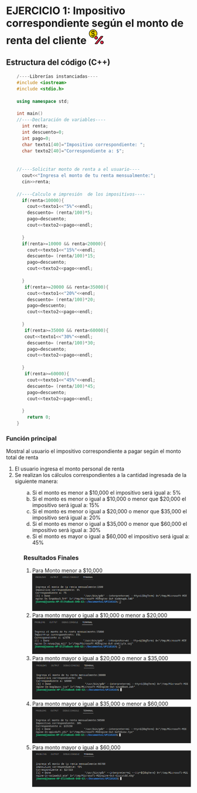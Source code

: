 <h1> EJERCICIO 1: Impositivo correspondiente según el monto de renta del cliente <img src="UP210163_CPP/../../imagenes/porcentaje.png" width=40></h1>
<h2> Estructura del código (C++)</h2>

```c++
    /----Librerías instanciadas----
    #include <iostream>
    #include <stdio.h>
    
    using namespace std;

    int main()
    //----Declaración de variables----
      int renta;
      int descuento=0;
      int pago=0;
      char texto1[40]="Impositivo correspondiente: ";
      char texto2[40]="Correspondiente a: $";


    //----Solicitar monto de renta a el usuario----
      cout<<"Ingresa el monto de tu renta mensualmente:";
      cin>>renta;
 
    //----Calculo e impresión  de los impositivos----
      if(renta<10000){
        cout<<texto1<<"5%"<<endl;
        descuento= (renta/100)*5;
        pago=descuento;
        cout<<texto2<<pago<<endl;
    
      }
      if(renta>=10000 && renta<20000){
        cout<<texto1<<"15%"<<endl;
        descuento= (renta/100)*15;
        pago=descuento;
        cout<<texto2<<pago<<endl;
    
      }
       if(renta>=20000 && renta<35000){
        cout<<texto1<<"20%"<<endl;
        descuento= (renta/100)*20;
        pago=descuento;
        cout<<texto2<<pago<<endl;
    
      }
       if(renta>=35000 && renta<60000){
       cout<<texto1<<"30%"<<endl;
        descuento= (renta/100)*30;
        pago=descuento;
        cout<<texto2<<pago<<endl;
    
      }
       if(renta>=60000){
        cout<<texto1<<"45%"<<endl;
        descuento= (renta/100)*45;
        pago=descuento;
        cout<<texto2<<pago<<endl;
    
      }
        return 0;
    }    
```

<h3> Función principal </h3>
<p> Mostral al usuario el impositivo correspondiente a pagar según el monto total de renta </p>
<ol>
<li>El usuario ingresa el monto personal de renta
<li>Se realizan los cálculos correspondientes a la cantidad ingresada de la siguiente manera:
<ol>
<ol type="a">
<li>Si el monto es menor a $10,000 el impositivo será igual a: 5%
<li>Si el monto es menor o igual a $10,000 o menor que $20,000 el impositivo será igual a: 15%
<li>Si el monto es menor o igual a $20,000 o menor que $35,000 el impositivo será igual a: 20%
<li>Si el monto es menor o igual a $35,000 o menor que $60,000 el impositivo será igual a: 30%
<li>Si el monto es mayor o igual a $60,000 el impositivo será igual a: 45%
</ol>

<h3> Resultados Finales</h3>
<ol>
<li>Para Monto menor a $10,000
    <img src="UP210163_CPP/../../imagenes/menor10.png">
<li>Para monto mayor o igual a $10,000 o menor a $20,000
    <img src="UP210163_CPP/../../imagenes/menor20.png">
 <li>Para monto mayor o igual a $20,000 o menor a $35,000
    <img src="UP210163_CPP/../../imagenes/menor35.png">
 <li>Para monto mayor o igual a $35,000 o menor a $60,000
    <img src="UP210163_CPP/../../imagenes/menor60.png">
 <li>Para monto mayor o igual a $60,000
    <img src="UP210163_CPP/../../imagenes/mayor60.png">
 
